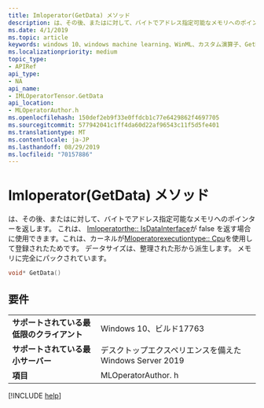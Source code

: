 ```yaml
---
title: Imloperator(GetData) メソッド
description: は、その後、またはに対して、バイトでアドレス指定可能なメモリへのポインターを返します。
ms.date: 4/1/2019
ms.topic: article
keywords: windows 10、windows machine learning、WinML、カスタム演算子、GetData
ms.localizationpriority: medium
topic_type:
- APIRef
api_type:
- NA
api_name:
- IMLOperatorTensor.GetData
api_location:
- MLOperatorAuthor.h
ms.openlocfilehash: 150def2eb9f33e0ffdcb1c77e6429862f4697705
ms.sourcegitcommit: 577942041c1ff4da60d22af96543c11f5d5fe401
ms.translationtype: MT
ms.contentlocale: ja-JP
ms.lasthandoff: 08/29/2019
ms.locfileid: "70157886"
---
```

# <a name="imloperatortensorgetdata-method"></a>Imloperator(GetData) メソッド

は、その後、またはに対して、バイトでアドレス指定可能なメモリへのポインターを返します。 これは、 [Imloperatorthe:: IsDataInterface](IMLOperatorTensor_IsDataInterface.md)が false を返す場合に使用できます。これは、カーネルが[Mloperatorexecutiontype:: Cpu](MLOperatorExecutionType.md)を使用して登録されたためです。 データサイズは、整理された形から派生します。 メモリに完全にパックされています。

```cpp
void* GetData()
```

## <a name="requirements"></a>要件

| | |
|-|-|
| **サポートされている最低限のクライアント** | Windows 10、ビルド17763 |
| **サポートされている最小サーバー** | デスクトップエクスペリエンスを備えた Windows Server 2019 |
| **項目** | MLOperatorAuthor. h |

[!INCLUDE [help](../../includes/get-help.md)]
